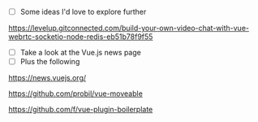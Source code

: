 - [ ] Some ideas I'd love to explore further

https://levelup.gitconnected.com/build-your-own-video-chat-with-vue-webrtc-socketio-node-redis-eb51b78f9f55

- [ ] Take a look at the Vue.js news page 
- [ ] Plus the following
  
https://news.vuejs.org/

https://github.com/probil/vue-moveable

https://github.com/f/vue-plugin-boilerplate
